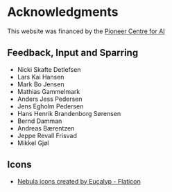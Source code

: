 # Acknowledgments
This website was financed by the [Pioneer Centre for AI][0]

## Feedback, Input and Sparring

* Nicki Skafte Detlefsen
* Lars Kai Hansen
* Mark Bo Jensen
* Mathias Gammelmark
* Anders Jess Pedersen
* Jens Egholm Pedersen
* Hans Henrik Brandenborg Sørensen
* Bernd Damman
* Andreas Bærentzen
* Jeppe Revall Frisvad
* Mikkel Gjøl

## Icons
* <a href="https://www.flaticon.com/free-icons/nebula" title="nebula icons">Nebula icons created by Eucalyp - Flaticon</a>

[0]: https://www.aicentre.dk/
